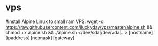 # vps

#install Alpine Linux to small ram VPS.
wget -q https://raw.githubusercontent.com/iluckyday/vps/master/alpine.sh && chmod +x alpine.sh && ./alpine.sh </dev/sda|/dev/vda|...> [hostname] [ipaddress] [netmask] [gateway]
